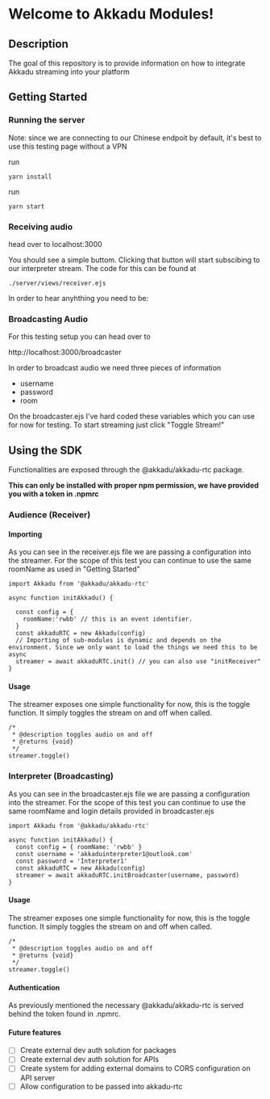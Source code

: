 
# Welcome to Akkadu Modules!

## Description

The goal of this repository is to provide information on how to integrate Akkadu streaming into your platform


## Getting Started


### Running the server

Note: since we are connecting to our Chinese endpoit by default, 
it's best to use this testing page without a VPN

run
```
yarn install
```

run
```
yarn start
```


### Receiving audio

head over to localhost:3000

You should see a simple buttom. Clicking that button will start subscibing to our interpreter stream.
The code for this can be found at

```
./server/views/receiver.ejs
```


In order to hear anyhthing you need to be:

### Broadcasting Audio 

For this testing setup you can head over to

http://localhost:3000/broadcaster

In order to broadcast audio we need three pieces of information
- username
- password
- room

On the broadcaster.ejs I've hard coded these variables which you can use for now for testing.
To start streaming just click "Toggle Stream!"


## Using the SDK

Functionalities are exposed through the @akkadu/akkadu-rtc package.

**This can only be installed with proper npm permission, we have provided you with a token in .npmrc**

### Audience (Receiver)


#### Importing

As you can see in the receiver.ejs file we are passing a configuration into the streamer.
For the scope of this test you can continue to use the same roomName as used in "Getting Started"

```
import Akkadu from '@akkadu/akkadu-rtc'

async function initAkkadu() {
  
  const config = {
    roomName:'rwbb' // this is an event identifier.
  }
  const akkaduRTC = new Akkadu(config)
  // Importing of sub-modules is dynamic and depends on the environment. Since we only want to load the things we need this to be async
  streamer = await akkaduRTC.init() // you can also use "initReceiver"
}
```

#### Usage

The streamer exposes one simple functionality for now, this is the toggle function.
It simply toggles the stream on and off when called.

```
/*
 * @description toggles audio on and off
 * @returns {void}
 */
streamer.toggle()
```


### Interpreter (Broadcasting)

As you can see in the broadcaster.ejs file we are passing a configuration into the streamer.
For the scope of this test you can continue to use the same roomName and login details
provided in broadcaster.ejs

```
import Akkadu from '@akkadu/akkadu-rtc'

async function initAkkadu() {
  const config = { roomName: 'rwbb' }
  const username = 'akkaduinterpreter1@outlook.com'
  const password = 'Interpreter1'
  const akkaduRTC = new Akkadu(config)
  streamer = await akkaduRTC.initBroadcaster(username, password)
}
```

#### Usage

The streamer exposes one simple functionality for now, this is the toggle function.
It simply toggles the stream on and off when called.

```
/*
 * @description toggles audio on and off
 * @returns {void}
 */
streamer.toggle()
```



#### Authentication
As previously mentioned the necessary @akkadu/akkadu-rtc is served behind the token
found in .npmrc.


#### Future features

- [ ] Create external dev auth solution for packages
- [ ] Create external dev auth solution for APIs
- [ ] Create system for adding external domains to CORS configuration on API server
- [ ] Allow configuration to be passed into akkadu-rtc